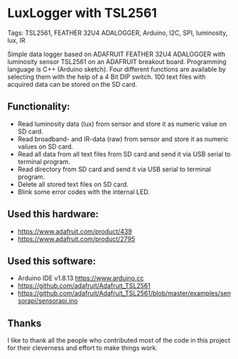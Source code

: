 # LuxLogger with TSL2561

Tags: TSL2561, FEATHER 32U4 ADALOGGER, Arduino, I2C, SPI, luminosity, lux, IR

Simple data logger based on ADAFRUIT FEATHER 32U4 ADALOGGER with luminosity sensor TSL2561 on an ADAFRUIT breakout board. Programming language is C++ (Arduino sketch). Four different functions are available by selecting them with the help of a 4 Bit DIP switch. 100 text files with acquired data can be stored on the SD card.

## Functionality:
* Read luminosity data (lux) from sensor and store it as numeric value on SD card.
* Read broadband- and IR-data (raw) from sensor and store it as numeric values on SD card.  
* Read all data from all text files from SD card and send it via USB serial to terminal program.
* Read directory from SD card and send it via USB serial to terminal program.
* Delete all stored text files on SD card.
* Blink some error codes with the internal LED.

## Used this hardware:
* https://www.adafruit.com/product/439
* https://www.adafruit.com/product/2795

## Used this software:
* Arduino IDE v1.8.13 https://www.arduino.cc
* https://github.com/adafruit/Adafruit_TSL2561
* https://github.com/adafruit/Adafruit_TSL2561/blob/master/examples/sensorapi/sensorapi.ino

## Thanks
I like to thank all the people who contributed most of the code in this project for their cleverness and effort to make things work.
